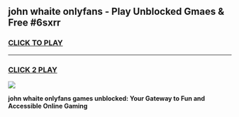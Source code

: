
## john whaite onlyfans - Play Unblocked Gmaes & Free #6sxrr
<h3>
<a href="https://premium.freeplayer.one?title=john_whaite_onlyfans&ref=03M">CLICK TO PLAY</a></h3>
<hr>

<h3>
<a href="https://premium.freeplayer.one?title=john_whaite_onlyfans&ref=03M">CLICK 2 PLAY</a>
  
</h3>

<a href="https://premium.freeplayer.one?title=john_whaite_onlyfans&ref=03M"><img src="https://clearcache.store/games.png"></a>


**john whaite onlyfans games unblocked: Your Gateway to Fun and Accessible Online Gaming**
